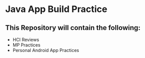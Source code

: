 # Java App Build Practice
## This Repository will contain the following:
- HCI Reviews
- MP Practices
- Personal Android App Practices
